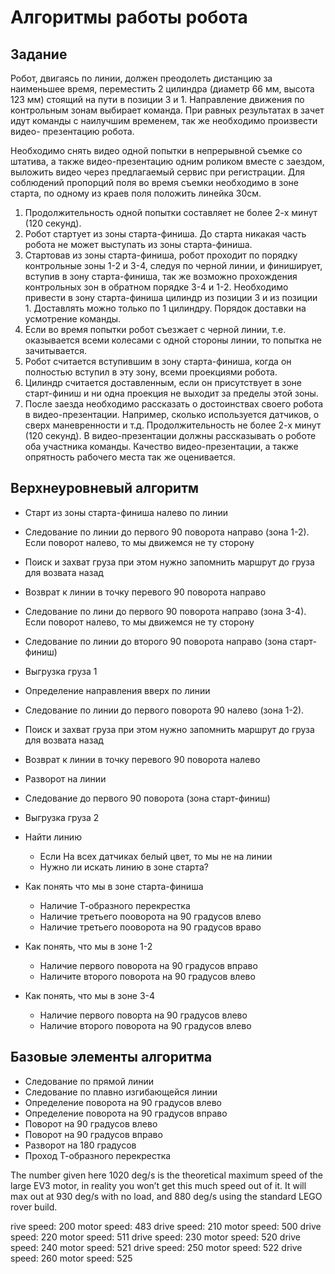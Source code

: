 # Алгоритмы работы робота

## Задание

Робот, двигаясь по линии, должен преодолеть дистанцию за наименьшее время, переместить 2 цилиндра (диаметр 66 мм, высота 123 мм) стоящий на пути в позиции 3 и 1. Направление движения по контрольным зонам выбирает команда. При равных результатах в зачет идут команды с наилучшим временем, так же необходимо произвести видео- презентацию робота.

Необходимо снять видео одной попытки в непрерывной съемке со штатива, а также видео-презентацию одним роликом вместе с заездом, выложить видео через предлагаемый сервис при регистрации. Для соблюдений пропорций поля во время съемки необходимо в зоне старта, по одному из краев поля положить линейка 30см.

1. Продолжительность одной попытки составляет не более 2-х минут (120 секунд).
2. Робот стартует из зоны старта-финиша. До старта никакая часть робота не может выступать из зоны старта-финиша.
3. Стартовав из зоны старта-финиша, робот проходит по порядку контрольные зоны 1-2 и 3-4, следуя по черной линии, и финиширует, вступив в зону старта-финиша, так же возможно прохождения контрольных зон в обратном порядке 3-4 и 1-2. Необходимо привести в зону старта-финиша цилиндр из позиции 3 и из позиции 1. Доставлять можно только по 1 цилиндру. Порядок доставки на усмотрение команды.
4. Если во время попытки робот съезжает с черной линии, т.е. оказывается всеми колесами с одной стороны линии, то попытка не зачитывается.
5. Робот считается вступившим в зону старта-финиша, когда он полностью вступил в эту зону, всеми проекциями робота.
6. Цилиндр считается доставленным, если он присутствует в зоне старт-финиш и ни одна проекция не выходит за пределы этой зоны.
7. После заезда необходимо рассказать о достоинствах своего робота в видео-презентации. Например, сколько используется датчиков, о сверх маневренности и т.д. Продолжительность не более 2-х минут (120 секунд). В видео-презентации должны рассказывать о роботе оба участника команды. Качество видео-презентации, а также опрятность рабочего места так же оценивается.

## Верхнеуровневый алгоритм

* Старт из зоны старта-финиша налево по линии
* Следование по линии до первого 90 поворота направо (зона 1-2). Если поворот налево, то мы движемся не ту сторону
* Поиск и захват груза при этом нужно запомнить маршрут до груза для возвата назад
* Возврат к линии в точку перевого 90 поворота направо
* Следование по лини до первого 90 поворота направо (зона 3-4). Если поворот налево, то мы движемся не ту сторону
* Следование по линии до второго 90 поворота направо (зона старт-финиш)
* Выгрузка груза 1
* Определение направления вверх по линии
* Следование по линии до первого поворота 90 налево (зона 1-2).
* Поиск и захват груза при этом нужно запомнить маршрут до груза для возвата назад
* Возврат к линии в точку перевого 90 поворота налево
* Разворот на линии
* Следование до первого 90 поворота (зона старт-финиш)
* Выгрузка груза 2

* Найти линию
  * Если На всех датчиках белый цвет, то мы не на линии
  * Нужно ли искать линию в зоне старта?
* Как понять что мы в зоне старта-финиша
  * Наличие Т-образного перекрестка
  * Наличие третьего пооворота на 90 градусов влево
  * Наличие третьего пооворота на 90 градусов враво
* Как понять, что мы в зоне 1-2
  * Наличие первого поворота на 90 градусов вправо
  * Наличите второго поворота на 90 градусов влево
* Как понять, что мы в зоне 3-4
  * Наличие первого поворта на 90 градусов влево
  * Наличие второго поворота на 90 градусов влево

## Базовые элементы алгоритма

* Следование по прямой линии
* Следование по плавно изгибающейся линии
* Определение поворота на 90 градусов влево
* Определение поворота на 90 градусов вправо
* Поворот на 90 градусов влево
* Поворот на 90 градусов вправо
* Разворот на 180 градусов
* Проход Т-образного перекрестка


The number given here 1020 deg/s is the theoretical maximum speed of the large EV3 motor, in reality you won’t get this much speed out of it. It will max out at 930 deg/s with no load, and 880 deg/s using the standard LEGO rover build.

rive speed:  200 motor speed:  483
drive speed:  210 motor speed:  500
drive speed:  220 motor speed:  511
drive speed:  230 motor speed:  520
drive speed:  240 motor speed:  521
drive speed:  250 motor speed:  522
drive speed:  260 motor speed:  525
